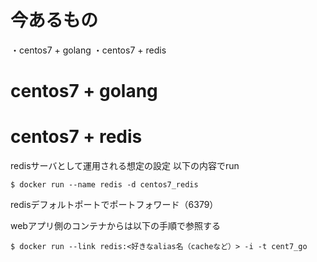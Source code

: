# 今あるもの

・centos7 + golang
・centos7 + redis

# centos7 + golang


# centos7 + redis

redisサーバとして運用される想定の設定
以下の内容でrun

```
$ docker run --name redis -d centos7_redis
```

redisデフォルトポートでポートフォワード（6379）

webアプリ側のコンテナからは以下の手順で参照する

```
$ docker run --link redis:<好きなalias名（cacheなど）> -i -t cent7_go
```
